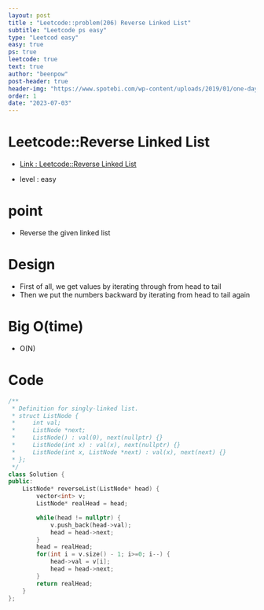 ```yaml
---
layout: post
title : "Leetcode::problem(206) Reverse Linked List"
subtitle: "Leetcode ps easy"
type: "Leetcod easy"
easy: true
ps: true
leetcode: true
text: true
author: "beenpow"
post-header: true
header-img: "https://www.spotebi.com/wp-content/uploads/2019/01/one-day-day-one-workout-motivation-spotebi.jpg"
order: 1
date: "2023-07-03"
---
```


# Leetcode::Reverse Linked List
- [Link : Leetcode::Reverse Linked List](https://leetcode.com/problems/reverse-linked-list/description/?envType=study-plan-v2&envId=apple-spring-23-high-frequency)

- level : easy

# point
- Reverse the given linked list

# Design
- First of all, we get values by iterating through from head to tail
- Then we put the numbers backward by iterating from head to tail again

# Big O(time)
- O(N)

# Code

```cpp
/**
 * Definition for singly-linked list.
 * struct ListNode {
 *     int val;
 *     ListNode *next;
 *     ListNode() : val(0), next(nullptr) {}
 *     ListNode(int x) : val(x), next(nullptr) {}
 *     ListNode(int x, ListNode *next) : val(x), next(next) {}
 * };
 */
class Solution {
public:
    ListNode* reverseList(ListNode* head) {
        vector<int> v;
        ListNode* realHead = head;

        while(head != nullptr) {
            v.push_back(head->val);
            head = head->next;
        }
        head = realHead;
        for(int i = v.size() - 1; i>=0; i--) {
            head->val = v[i];
            head = head->next;
        }
        return realHead;
    }
};
```
